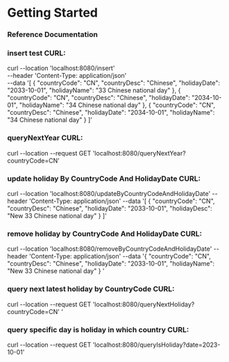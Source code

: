 # Getting Started

### Reference Documentation

### insert test CURL:
curl --location 'localhost:8080/insert' \
--header 'Content-Type: application/json' \
--data '[
{
"countryCode": "CN",
"countryDesc": "Chinese",
"holidayDate": "2033-10-01",
"holidayName": "33 Chinese national day"
},
{
"countryCode": "CN",
"countryDesc": "Chinese",
"holidayDate": "2034-10-01",
"holidayName": "34 Chinese national day"
},
{
"countryCode": "CN",
"countryDesc": "Chinese",
"holidayDate": "2034-10-01",
"holidayName": "34 Chinese national day"
}
]'

### queryNextYear CURL:
curl --location --request GET 'localhost:8080/queryNextYear?countryCode=CN'

### update holiday By CountryCode And HolidayDate CURL:
curl --location 'localhost:8080/updateByCountryCodeAndHolidayDate' --header 'Content-Type: application/json' --data '[
    {
        "countryCode": "CN",
        "countryDesc": "Chinese",
        "holidayDate": "2033-10-01",
        "holidayDesc": "New 33 Chinese national day"
    }
]'

### remove holiday by CountryCode And HolidayDate CURL:
curl --location 'localhost:8080/removeByCountryCodeAndHolidayDate' --header 'Content-Type: application/json' --data '{
"countryCode": "CN",
"countryDesc": "Chinese",
"holidayDate": "2033-10-01",
"holidayName": "New 33 Chinese national day"
}
'

### query next latest holiday by CountryCode CURL:
curl --location --request GET 'localhost:8080/queryNextHoliday?countryCode=CN'
'

### query specific day is holiday in which country CURL:
curl --location --request GET 'localhost:8080/queryIsHoliday?date=2023-10-01'